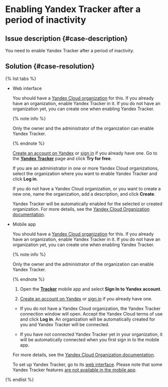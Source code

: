 # Enabling Yandex Tracker after a period of inactivity



## Issue description {#case-description}

You need to enable Yandex Tracker after a period of inactivity.

## Solution {#case-resolution}

{% list tabs %}

- Web interface

   You should have a [Yandex Cloud organization](https://cloud.yandex.ru/docs/organization) for this. If you already have an organization, enable Yandex Tracker in it. If you do not have an organization yet, you can create one when enabling Yandex Tracker.

   {% note info %}

   Only the owner and the administrator of the organization can enable Yandex Tracker.

   {% endnote %}

   [Create an account on Yandex](https://yandex.ru/support/passport/authorization/registration.html) or [sign in](https://passport.yandex.ru) if you already have one. Go to the [**Yandex Tracker**](https://cloud.yandex.ru/services/tracker) page and click **Try for free**.

   If you are an administrator in one or more Yandex Cloud organizations, select the organization where you want to enable Yandex Tracker and click **Log in**.

   If you do not have a Yandex Cloud organization, or you want to create a new one, name the organization, add a description, and click **Create**.

   Yandex Tracker will be automatically enabled for the selected or created organization. For more details, see the [Yandex Cloud Organization documentation](https://cloud.yandex.ru/docs/organization).


- Mobile app

   You should have a [Yandex Cloud organization](https://cloud.yandex.ru/docs/organization) for this. If you already have an organization, enable Yandex Tracker in it. If you do not have an organization yet, you can create one when enabling Yandex Tracker.

   {% note info %}

   Only the owner and the administrator of the organization can enable Yandex Tracker.

   {% endnote %}

   1. Open the [**Tracker**](https://cloud.yandex.ru/docs/tracker/mobile) mobile app and select **Sign In to Yandex account**.

   2. [Create an account on Yandex](https://yandex.ru/support/passport/authorization/registration.html) or [sign in](https://passport.yandex.ru) if you already have one.

   - If you do not have a Yandex Cloud organization, the Yandex Tracker connection window will open. Accept the Yandex Cloud terms of use and click **Log in**. An organization will be automatically created for you and Yandex Tracker will be connected.

   - If you have not connected Yandex Tracker yet in your organization, it will be automatically connected when you first sign in to the mobile app.

   For more details, see the [Yandex Cloud Organization documentation](https://cloud.yandex.ru/docs/organization).

   To set up Yandex Tracker, go to its [web interface](https://tracker.yandex.ru/). Please note that some Yandex Tracker features [are not available in the mobile app](https://cloud.yandex.ru/docs/tracker/mobile#restrictions).

{% endlist %}